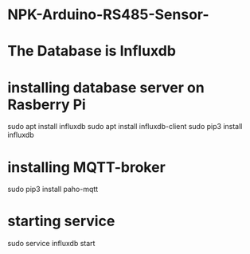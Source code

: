 # NPK-Arduino-RS485-Sensor-

# The Database is Influxdb
# installing database server on Rasberry Pi

sudo apt install influxdb
sudo apt install influxdb-client
sudo pip3 install influxdb

# installing MQTT-broker
sudo pip3 install paho-mqtt

# starting service
sudo service influxdb start
